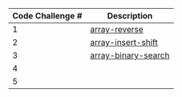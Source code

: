 | Code Challenge #      | Description |
| ----------- | ----------- |
| 1      | [array-reverse](./array-reverse/array-reverse.md)      |
| 2   | [array-insert-shift](./array-insert-shift/array-insert-shift.md)       |
| 3   | [array-binary-search](./array-binary-search/array-binary-search.md)      |
| 4   |       |
| 5   |      |